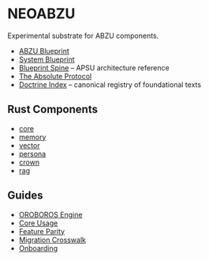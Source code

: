 # NEOABZU

Experimental substrate for ABZU components.

- [ABZU Blueprint](../../docs/ABZU_blueprint.md)
- [System Blueprint](../../docs/system_blueprint.md)
- [Blueprint Spine](../../docs/blueprint_spine.md) – APSU architecture reference
- [The Absolute Protocol](../../docs/The_Absolute_Protocol.md)
- [Doctrine Index](../../docs/doctrine_index.md) – canonical registry of foundational texts

## Rust Components
- [core](../core)
- [memory](../memory)
- [vector](../vector)
- [persona](../persona)
- [crown](../crown)
- [rag](../rag)

## Guides
- [OROBOROS Engine](OROBOROS_Engine.md)
- [Core Usage](core_usage.md)
- [Feature Parity](feature_parity.md)
- [Migration Crosswalk](migration_crosswalk.md)
- [Onboarding](onboarding.md)
